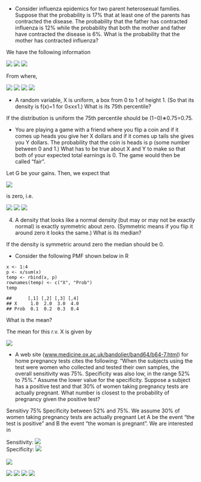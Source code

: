 - Consider influenza epidemics for two parent heterosexual families. Suppose that the probability is 17% that at least one of the parents has contracted the disease. The probability that the father has contracted influenza is 12% while the probability that both the mother and father have contracted the disease is 6%. What is the probability that the mother has contracted influenza?

We have the following information

<img src="https://render.githubusercontent.com/render/math?math=P(F \cup M) = 0.17">
<img src="https://render.githubusercontent.com/render/math?math=P(F) = 0.12">
<img src="https://render.githubusercontent.com/render/math?math=P(F \cap M ) = 0.06">


From where,

<img src="https://render.githubusercontent.com/render/math?math=P(F \cup M) = P(F) + P(M) - P(F \cap M)">
<img src="https://render.githubusercontent.com/render/math?math=0.17 = 0.12 + P(M) - 0.06">
<img src="https://render.githubusercontent.com/render/math?math=P(M) = 0.17 + 0.06 - 0.12">
<img src="https://render.githubusercontent.com/render/math?math=P(M) = 0.11">

- A random variable, X is uniform, a box from 0 to 1 of height 1. (So that its density is f(x)=1 for 0≤x≤1.) What is its 75th percentile?

If the distribution is uniform the 75th percentile should be (1−0)∗0.75=0.75.

- You are playing a game with a friend where you flip a coin and if it comes up heads you give her X dollars and if it comes up tails she gives you Y dollars. The probability that the coin is heads is p (some number between 0 and 1.) What has to be true about X and Y to make so that both of your expected total earnings is 0. The game would then be called “fair”.

Let G be your gains. Then, we expect that

<img src="https://render.githubusercontent.com/render/math?math=E[G] = (1-p) Y - p X">

is zero, i.e.

<img src="https://render.githubusercontent.com/render/math?math=(1-p) Y - p X = 0">
<img src="https://render.githubusercontent.com/render/math?math=(1-p) Y  = p X">
<img src="https://render.githubusercontent.com/render/math?math=\frac{Y}{X} = \frac{p}{1-p}">


4) A density that looks like a normal density (but may or may not be exactly normal) is exactly symmetric about zero. (Symmetric means if you flip it around zero it looks the same.) What is its median?

If the density is symmetric around zero the median should be 0.

- Consider the following PMF shown below in R

```{r}
x <- 1:4
p <- x/sum(x)
temp <- rbind(x, p)
rownames(temp) <- c("X", "Prob")
temp
```
```{r}
##      [,1] [,2] [,3] [,4]
## X     1.0  2.0  3.0  4.0
## Prob  0.1  0.2  0.3  0.4
```

What is the mean?

The mean for this r.v. X is given by

<img src="https://render.githubusercontent.com/render/math?math=E[X] = \sum_{i=1}^4 p_i X_i = (0.1 \times 1.0) %2b (0.2 \times 2.0) %2b (0.3 \times 3.0) %2b (0.4 \times 4.0) = 3."> 

- A web site (www.medicine.ox.ac.uk/bandolier/band64/b64-7.html) for home pregnancy tests cites the following: “When the subjects using the test were women who collected and tested their own samples, the overall sensitivity was 75%. Specificity was also low, in the range 52% to 75%.” Assume the lower value for the specificity. Suppose a subject has a positive test and that 30% of women taking pregnancy tests are actually pregnant. What number is closest to the probability of pregnancy given the positive test?

Sensitivy 75%
Specificity between 52% and 75%. We assume 30% of women taking pregnancy tests are actually pregnant
Let A be the event “the test is positive” and B the event “the woman is pregnant”. We are interested in

Sensitivity: <img src="https://render.githubusercontent.com/render/math?math=\frac{P(A \cap B)}{P(B)} = P( A | B) = 0.75"> </br>
Specificity: <img src="https://render.githubusercontent.com/render/math?math=\frac{P(A^c \cap B^c)}{P(B^c)} = P(A^c | B^c) = 0.52"> </br> <br>
<img src="https://render.githubusercontent.com/render/math?math=P(B) = 0.30"> </br>

<img src="https://render.githubusercontent.com/render/math?math=P(B | A) = \frac{P(A \cap B)}{P(A)}">
<img src="https://render.githubusercontent.com/render/math?math== \frac{P(B) P(A|B)}{P(B) P(A|B) %2b P(B^c) P(A|B^c)}">
<img src="https://render.githubusercontent.com/render/math?math== \frac{P(B) P(A|B)}{P(B) P(A|B) %2b P(B^c) (1-P(A^c|B^c))}">
<img src="https://render.githubusercontent.com/render/math?math== \frac{0.30 * 0.75}{0.30 * 0.75 %2b (1-0.30) (1-0.52)} = 0.4010695">
